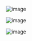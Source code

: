 ![image](https://github.com/user-attachments/assets/b18c3d33-bc40-4098-bcd6-38c192f4eaea)

![image](https://github.com/user-attachments/assets/c7d3d521-a5a3-42b3-9404-047767eeeee3)

![image](https://github.com/user-attachments/assets/8f20b8ad-6144-4663-84e4-8524cd626d6b)
